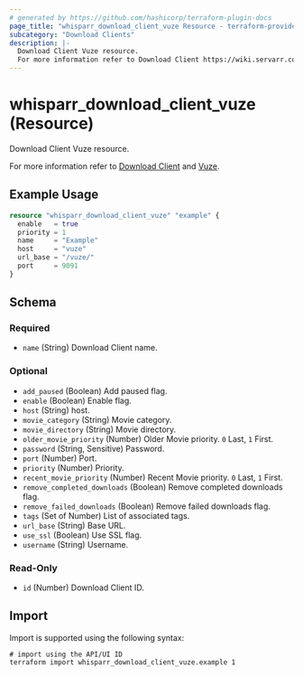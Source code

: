 ```yaml
---
# generated by https://github.com/hashicorp/terraform-plugin-docs
page_title: "whisparr_download_client_vuze Resource - terraform-provider-whisparr"
subcategory: "Download Clients"
description: |-
  Download Client Vuze resource.
  For more information refer to Download Client https://wiki.servarr.com/whisparr/settings#download-clients and Vuze https://wiki.servarr.com/whisparr/supported#vuze.
---
```


# whisparr_download_client_vuze (Resource)

<!-- subcategory:Download Clients -->Download Client Vuze resource.
For more information refer to [Download Client](https://wiki.servarr.com/whisparr/settings#download-clients) and [Vuze](https://wiki.servarr.com/whisparr/supported#vuze).

## Example Usage

```terraform
resource "whisparr_download_client_vuze" "example" {
  enable   = true
  priority = 1
  name     = "Example"
  host     = "vuze"
  url_base = "/vuze/"
  port     = 9091
}
```

<!-- schema generated by tfplugindocs -->
## Schema

### Required

- `name` (String) Download Client name.

### Optional

- `add_paused` (Boolean) Add paused flag.
- `enable` (Boolean) Enable flag.
- `host` (String) host.
- `movie_category` (String) Movie category.
- `movie_directory` (String) Movie directory.
- `older_movie_priority` (Number) Older Movie priority. `0` Last, `1` First.
- `password` (String, Sensitive) Password.
- `port` (Number) Port.
- `priority` (Number) Priority.
- `recent_movie_priority` (Number) Recent Movie priority. `0` Last, `1` First.
- `remove_completed_downloads` (Boolean) Remove completed downloads flag.
- `remove_failed_downloads` (Boolean) Remove failed downloads flag.
- `tags` (Set of Number) List of associated tags.
- `url_base` (String) Base URL.
- `use_ssl` (Boolean) Use SSL flag.
- `username` (String) Username.

### Read-Only

- `id` (Number) Download Client ID.

## Import

Import is supported using the following syntax:

```shell
# import using the API/UI ID
terraform import whisparr_download_client_vuze.example 1
```
